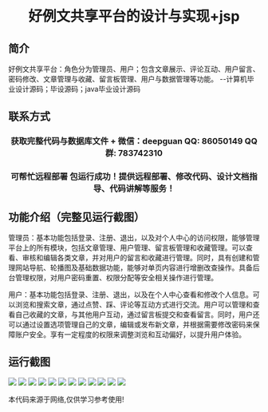 <p><h1 align="center">好例文共享平台的设计与实现+jsp</h1></p>

## 简介
好例文共享平台：角色分为管理员、用户；包含文章展示、评论互动、用户留言、密码修改、文章管理与收藏、留言板管理、用户与数据管理等功能。    --计算机毕业设计源码；毕设源码；java毕业设计源码


## 联系方式
<p><h3 align="center">获取完整代码与数据库文件 + 微信：deepguan QQ: 86050149 QQ群: 783742310</h3></p>
<p><h3 align="center">可帮忙远程部署 包运行成功！提供远程部署、修改代码、设计文档指导、代码讲解等服务！</h3></p>

## 功能介绍（完整见运行截图）
管理员：基本功能包括登录、注册、退出，以及对个人中心的访问权限，能够管理平台上的所有模块，包括文章管理、用户管理、留言板管理和收藏管理。可以查看、审核和编辑各类文章，并对用户的留言和收藏进行管理。同时，具有创建和管理网站导航、轮播图及基础数据功能，能够对单页内容进行增删改查操作。具备后台管理权限，对用户密码重置、权限分配等安全相关操作进行管理。

用户：基本功能包括登录、注册、退出，以及在个人中心查看和修改个人信息。可以浏览和搜索文章，通过点赞、踩、评论等互动方式进行交流。用户可以管理和查看自己收藏的文章，与其他用户互动，通过留言板提交和查看留言。同时，用户还可以通过设置选项管理自己的文章，编辑或发布新文章，并根据需要修改密码来保障账户安全。享有一定程度的权限来调整浏览和互动偏好，以提升用户体验。


## 运行截图
![](img/001.jpg)
![](img/002.jpg)
![](img/003.jpg)
![](img/004.jpg)
![](img/005.jpg)
![](img/006.jpg)
![](img/007.jpg)
![](img/008.jpg)
![](img/009.jpg)
![](img/010.jpg)
![](img/011.jpg)
![](img/012.jpg)

<p>本代码来源于网络,仅供学习参考使用!</p>
